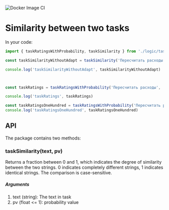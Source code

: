![Docker Image CI](https://github.com/shamil8/task-similarity/workflows/Docker%20Image%20CI/badge.svg)

# Similarity between two tasks

In your code:
```javascript
import { taskRatingsWithProbability, taskSimilarity } from './logic/taskAlgorithm.js'

const taskSimilarityWithoutAdapt = taskSimilarity('Пересчитать расходы', .7)

console.log('taskSimilarityWithoutAdapt', taskSimilarityWithoutAdapt)



const taskRatings = taskRatingsWithProbability('Пересчитать расходы', .5, .3) // with minPV and minCount, if we have too little tasks

console.log('taskRatings', taskRatings)

const taskRatingsOneHundred = taskRatingsWithProbability('Пересчитать расходы', .5, .2, 100) // with minPV and minCount, if we have too little tasks
console.log('taskRatingsOneHundred', taskRatingsOneHundred)
```

## API

The package contains two methods:
### taskSimilarity(text, pv)

Returns a fraction between 0 and 1, which indicates the degree of similarity between the two strings. 0 indicates completely different strings, 1 indicates identical strings. The comparison is case-sensitive.

##### Arguments
  
1. text (string): The text in task
2. pv (float <= 1): probability value

